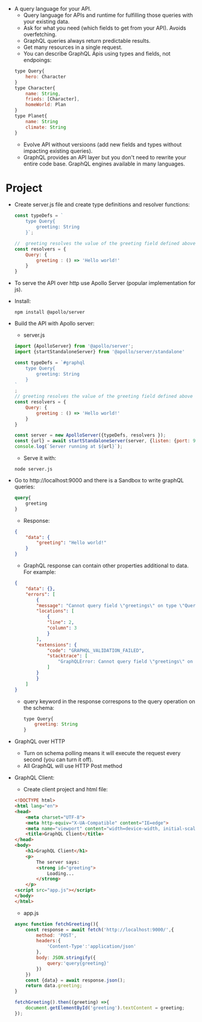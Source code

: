 - A query language for your API.
    - Query language for APIs and runtime for fulfilling those queries with your existing data. 
    - Ask for what you need (which fields to get from your API). Avoids overfetching.
    - GraphQL queries always return predictable results.
    - Get many resources in a single request. 
    - You can describe GraphQL Apis using types and fields, not endpoings:
    ```js
    type Query{
        hero: Character
    }
    type Character{
        name: String,
        frieds: [Character],
        homeWorld: Plan
    }
    type Planet{
        name: String
        climate: String
    }
    ```
    - Evolve API without versioons (add new fields and types without impacting existing queries).
    - GraphQL provides an API layer but you don't need to rewrite your entire code base. GraphQL engines available in many languages.

# Project
    
- Create server.js file and create type definitions and resolver functions:
    ```js
    const typeDefs = `
        type Query{
            greeting: String
        }`;

    //  greeting resolves the value of the greeting field defined above
    const resolvers = {
        Query: {
            greeting : () => 'Hello world!'
        }
    }
    ```
- To serve the API over http use Apollo Server (popular implementation for js).
- Install:
    ```batch
    npm install @apollo/server
    ```
- Build the API with Apollo server:
    - server.js
    ```js
    import {ApolloServer} from '@apollo/server';
    import {startStandaloneServer} from '@apollo/server/standalone'

    const typeDefs = `#graphql
        type Query{
            greeting: String
        }
    `
    ;
    // greeting resolves the value of the greeting field defined above
    const resolvers = {
        Query: {
            greeting : () => 'Hello world!'
        }
    }

    const server = new ApolloServer({typeDefs, resolvers });
    const {url} = await startStandaloneServer(server, {listen: {port: 9000}});
    console.log(`Server running at ${url}`);
    ```
    - Serve it with:
    ```batch
    node server.js
    ```
- Go to http://localhost:9000 and there is a Sandbox to write graphQL queries:
    ```graphql
    query{
        greeting
    }
    ```
    - Response:
    ```json
    {
        "data": {
            "greeting": "Hello world!"
        }
    }
    ```
    - GraphQL response can contain other properties additional to data. For example:
    ```json
    {
        "data": {},
        "errors": [
            {
            "message": "Cannot query field \"greetings\" on type \"Query\". Did you mean \"greeting\"?",
            "locations": [
                {
                "line": 2,
                "column": 3
                }
            ],
            "extensions": {
                "code": "GRAPHQL_VALIDATION_FAILED",
                "stacktrace": [
                    "GraphQLError: Cannot query field \"greetings\" on type \"Query\". Did you mean \"greeting\"?"
                ]
            }
            }
        ]
    }
    ```
    - query keyword in the response correspons to the query operation on the schema:
        ```js
        type Query{
            greeting: String
        }
        ```
- GraphQL over HTTP
    
    - Turn on schema polling means it will execute the request every second (you can turn it off).
    - All GraphQL will use HTTP Post method
- GraphQL Client:
    - Create client project and html file:
    ```html
    <!DOCTYPE html>
    <html lang="en">
    <head>
        <meta charset="UTF-8">
        <meta http-equiv="X-UA-Compatible" content="IE=edge">
        <meta name="viewport" content="width=device-width, initial-scale=1.0">
        <title>GraphQL Client</title>
    </head>
    <body>
        <h1>GraphQL Client</h1>
        <p>
            The server says:
            <strong id="greeting">
                Loading...
            </strong>
        </p>
    <script src="app.js"></script>
    </body>
    </html>
    ```
    - app.js
    ```js
    async function fetchGreeting(){
        const response = await fetch('http://localhost:9000/',{
            method: 'POST',
            headers:{
                'Content-Type':'application/json'
            },
            body: JSON.stringify({
                query:'query{greeting}'
            })
        })
        const {data} = await response.json();
        return data.greeting;
    }

    fetchGreeting().then((greeting) =>{
        document.getElementById('greeting').textContent = greeting;
    });
    ```